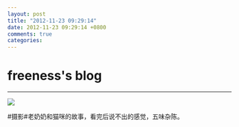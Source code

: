 ```yaml
---
layout: post
title: "2012-11-23 09:29:14"
date: 2012-11-23 09:29:14 +0800
comments: true
categories: 
---
```


# freeness's blog

----------

![](http://okqmqrbgo.bkt.clouddn.com/201211230929141.jpg)

>
\#摄影\#老奶奶和猫咪的故事，看完后说不出的感觉，五味杂陈。